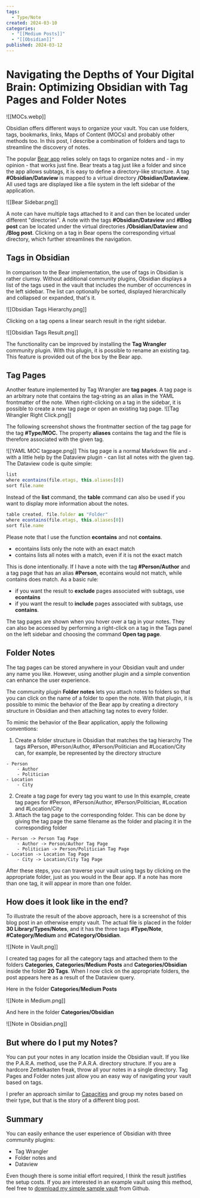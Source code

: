 ```yaml
---
tags:
  - Type/Note
created: 2024-03-10
categories:
  - "[[Medium Posts]]"
  - "[[Obsidian]]"
published: 2024-03-12
---
```

# **Navigating the Depths of Your Digital Brain: Optimizing Obsidian with Tag Pages and Folder Notes**
![[MOCs.webp]]

Obsidian offers different ways to organize your vault. You can use folders, tags, bookmarks, links, Maps of Content (MOCs) and probably other methods too. In this post, I describe a combination of folders and tags to streamline the discovery of notes.

The popular [Bear app](https://bear.app/) relies solely on tags to organize notes and - in my opinion - that works just fine. Bear treats a tag just like a folder and since the app allows subtags, it is easy to define a directory-like structure. A tag **\#Obsidian/Dataview** is mapped to a virtual directory **/Obsidian/Dataview**. All used tags are displayed like a file system in the left sidebar of the application.

![[Bear Sidebar.png]]

A note can have multiple tags attached to it and can then be located under different "directories". A note with the tags **\#Obsidian/Dataview** and **\#Blog post** can be located under the virtual directories **/Obsidian/Dataview** and **/Blog post**. Clicking on a tag in Bear opens the corresponding virtual directory, which further streamlines the navigation. 

## Tags in Obsidian

In comparison to the Bear implementation, the use of tags in Obsidian is rather clumsy. Without additional community plugins, Obsidian displays a list of the tags used in the vault that includes the number of occurrences in the left sidebar. The list can optionally be sorted, displayed hierarchically and collapsed or expanded, that's it. 

![[Obsidian Tags Hierarchy.png]]

Clicking on a tag opens a linear search result in the right sidebar.

![[Obsidian Tags Result.png]]

The functionality can be improved by installing the **Tag Wrangler** community plugin. With this plugin, it is possible to rename an existing tag. This feature is provided out of the box by the Bear app.

## Tag Pages

Another feature implemented by Tag Wrangler are **tag pages**. A tag page is an arbitrary note that contains the tag-string as an alias in the YAML frontmatter of the note. When right-clicking on a tag in the sidebar, it is possible to create a new tag page or open an existing tag page.
![[Tag Wrangler Right Click.png]]

The following screenshot shows the frontmatter section of the tag page for the tag **\#Type/MOC.** The property **aliases** contains the tag and the file is therefore associated with the given tag.

![[YAML MOC tagpage.png]]
This tag page is a normal Markdown file and - with a little help by the Dataview plugin - can list all notes with the given tag. The Dataview code is quite simple:

```js
list
where econtains(file.etags, this.aliases[0])
sort file.name
```

Instead of the **list** command, the **table** command can also be used if you want to display more information about the notes.

```js
table created, file.folder as "Folder"
where econtains(file.etags, this.aliases[0])
sort file.name
```

Please note that I use the function **econtains** and not **contains**. 
- econtains lists only the note with an exact match
- contains lists all notes with a match, even if it is not the exact match

This is done intentionally. If I have a note with the tag **\#Person/Author** and a tag page that has an alias **\#Person**, econtains would not match, while contains does match. As a basic rule: 
- if you want the result to **exclude** pages associated with subtags, use **econtains** 
- if you want the result to **include** pages associated with subtags, use **contains**.

The tag pages are shown when you hover over a tag in your notes. They can also be accessed by performing a right-click on a tag in the Tags panel on the left sidebar and choosing the command **Open tag page**.
## Folder Notes

The tag pages can be stored anywhere in your Obsidian vault and under any name you like. However, using another plugin and a simple convention can enhance the user experience.

The community plugin **Folder notes** lets you attach notes to folders so that you can click on the name of a folder to open the note. With that plugin, it is possible to mimic the behavior of the Bear app by creating a directory structure in Obsidian and then attaching tag notes to every folder.

To mimic the behavior of the Bear application, apply the following conventions:

1. Create a folder structure in Obsidian that matches the tag hierarchy
The tags \#Person, \#Person/Author, \#Person/Politician and \#Location/City can, for example, be represented by the directory structure

```
- Person
	- Author
	- Politician
- Location
	- City
```
2. Create a tag page for every tag you want to use
In this example, create tag pages for \#Person, \#Person/Author, \#Person/Politician, \#Location and \#Location/City 
3. Attach the tag page to the corresponding folder. This can be done by giving the tag page the same filename as the folder and placing it in the corresponding folder
```
- Person -> Person Tag Page
	- Author -> Person/Author Tag Page
	- Politician -> Person/Politician Tag Page
- Location -> Location Tag Page
	- City -> Location/City Tag Page
```

After these steps, you can traverse your vault using tags by clicking on the appropriate folder, just as you would in the Bear app. If a note has more than one tag, it will appear in more than one folder.

## How does it look like in the end?

To illustrate the result of the above approach, here is a screenshot of this blog post in an otherwise empty vault. The actual file is placed in the folder **30 Library/Types/Notes**, and it has the three tags **\#Type/Note**, **\#Category/Medium** and **\#Category/Obsidian**.

![[Note in Vault.png]]

I created tag pages for all the category tags and attached them to the folders **Categories**, **Categories/Medium Posts** and **Categories/Obsidian** inside the folder **20 Tags**. When I now click on the appropriate folders, the post appears here as a result of the Dataview query.

Here in the folder **Categories/Medium Posts**

![[Note in Medium.png]]

And here in the folder **Categories/Obsidian**

![[Note in Obsidian.png]]
## But where do I put my Notes?

You can put your notes in any location inside the Obsidian vault. If you like the P.A.R.A. method, use the P.A.R.A. directory structure. If you are a hardcore Zettelkasten freak, throw all your notes in a single directory. Tag Pages and Folder notes just allow you an easy way of navigating your vault based on tags.

I prefer an approach similar to [Capacities](https://capacities.io) and group my notes based on their type, but that is the story of a different blog post.
## Summary
You can easily enhance the user experience of Obsidian with three community plugins:

- Tag Wrangler
- Folder notes and
- Dataview

Even though there is some initial effort required, I think the result justifies the setup costs. If you are interested in an example vault using this method, feel free to [download my simple sample vault](https://github.com/henriette-einstein/obsidian-demo-vault) from Github.
